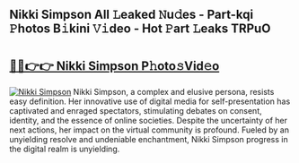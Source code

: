 ## Nikki Simpson All 𝙻eaked 𝙽u𝚍es - Part-kqi 𝙿hotos B𝚒kini 𝚅𝚒deo - Hot 𝙿art 𝙻eaks TRPuO

# <h2><a href="http://ld3o99m.urlbe.top/?page=Nikki+Simpson">🔗🔗👉👉 Nikki Simpson P𝚑oto𝚜Vid𝚎o</a></h2>

[![Nikki Simpson](https://i.imgur.com/eBuTRDB.gif)](http://ld3o99m.urlbe.top/?page=Nikki+Simpson)
Nikki Simpson, a complex and elusive persona, resists easy definition. Her innovative use of digital media for self-presentation has captivated and enraged spectators, stimulating debates on consent, identity, and the essence of online societies. Despite the uncertainty of her next actions, her impact on the virtual community is profound. Fueled by an unyielding resolve and undeniable enchantment, Nikki Simpson progress in the digital realm is unyielding.
